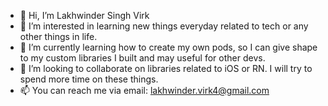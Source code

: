 - 👋 Hi, I’m Lakhwinder Singh Virk
- 👀 I’m interested in learning new things everyday related to tech or any other things in life.
- 🌱 I’m currently learning how to create my own pods, so I can give shape to my custom libraries I built and may useful for other devs.
- 💞️ I’m looking to collaborate on libraries related to iOS or RN. I will try to spend more time on these things.
- 📫 You can reach me via email: lakhwinder.virk4@gmail.com

